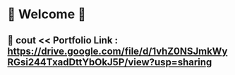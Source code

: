 # 👋 Welcome 👋
## 📝 cout << Portfolio Link : https://drive.google.com/file/d/1vhZ0NSJmkWyRGsi244TxadDttYbOkJ5P/view?usp=sharing
